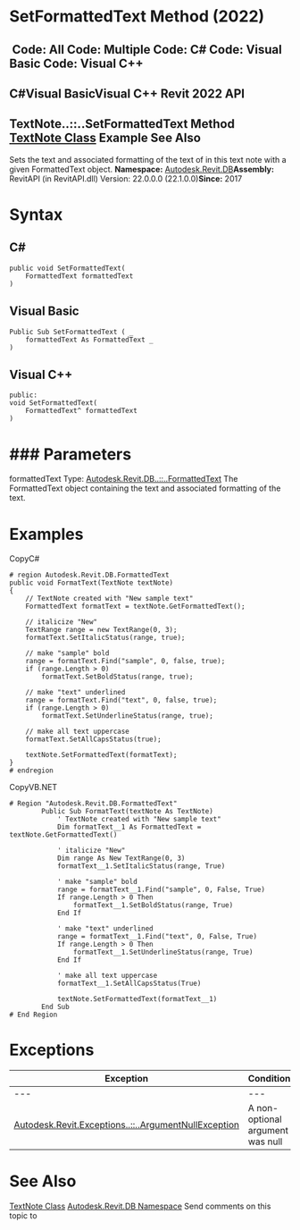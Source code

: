 # SetFormattedText Method (2022)

﻿
 Code: All Code: Multiple Code: C# Code: Visual Basic Code: Visual C++   
---  
C#Visual BasicVisual C++
Revit 2022 API  
---  
TextNote..::..SetFormattedText Method   
[TextNote Class](ecc1ce1c-d754-96d0-35db-ca2d1d84c57c.md "TextNote Class") Example See Also  
---  
Sets the text and associated formatting of the text of in this text note with a given FormattedText object. 
**Namespace:** [Autodesk.Revit.DB](87546ba7-461b-c646-cbb1-2cb8f5bff8b2.md "Autodesk.Revit.DB Namespace")**Assembly:** RevitAPI (in RevitAPI.dll) Version: 22.0.0.0 (22.1.0.0)**Since:** 2017 
# Syntax
C#  
---  
```text
public void SetFormattedText(
	FormattedText formattedText
)
```
  
Visual Basic  
---  
```text
Public Sub SetFormattedText ( _
	formattedText As FormattedText _
)
```
  
Visual C++  
---  
```text
public:
void SetFormattedText(
	FormattedText^ formattedText
)
```
  
# ### Parameters
formattedText
    Type: [Autodesk.Revit.DB..::..FormattedText](79a92343-2342-8325-1b51-f12c4fb05481.md "FormattedText Class") The FormattedText object containing the text and associated formatting of the text. 
# Examples
CopyC#
```text
# region Autodesk.Revit.DB.FormattedText
public void FormatText(TextNote textNote)
{
    // TextNote created with "New sample text"
    FormattedText formatText = textNote.GetFormattedText();

    // italicize "New"
    TextRange range = new TextRange(0, 3);
    formatText.SetItalicStatus(range, true);

    // make "sample" bold
    range = formatText.Find("sample", 0, false, true);
    if (range.Length > 0)
        formatText.SetBoldStatus(range, true);

    // make "text" underlined
    range = formatText.Find("text", 0, false, true);
    if (range.Length > 0)
        formatText.SetUnderlineStatus(range, true);

    // make all text uppercase
    formatText.SetAllCapsStatus(true);

    textNote.SetFormattedText(formatText);
}
# endregion
```

CopyVB.NET
```text
# Region "Autodesk.Revit.DB.FormattedText"
        Public Sub FormatText(textNote As TextNote)
            ' TextNote created with "New sample text"
            Dim formatText__1 As FormattedText = textNote.GetFormattedText()

            ' italicize "New"
            Dim range As New TextRange(0, 3)
            formatText__1.SetItalicStatus(range, True)

            ' make "sample" bold
            range = formatText__1.Find("sample", 0, False, True)
            If range.Length > 0 Then
                formatText__1.SetBoldStatus(range, True)
            End If

            ' make "text" underlined
            range = formatText__1.Find("text", 0, False, True)
            If range.Length > 0 Then
                formatText__1.SetUnderlineStatus(range, True)
            End If

            ' make all text uppercase
            formatText__1.SetAllCapsStatus(True)

            textNote.SetFormattedText(formatText__1)
        End Sub
# End Region
```

# Exceptions
| Exception | Condition |
| --- | --- |
| --- | --- |
| [Autodesk.Revit.Exceptions..::..ArgumentNullException](631e1424-60f4-929b-4e52-dda9dcd26316.md "ArgumentNullException Class") | A non-optional argument was null |

# See Also
[TextNote Class](ecc1ce1c-d754-96d0-35db-ca2d1d84c57c.md "TextNote Class")
[Autodesk.Revit.DB Namespace](87546ba7-461b-c646-cbb1-2cb8f5bff8b2.md "Autodesk.Revit.DB Namespace")
Send comments on this topic to 